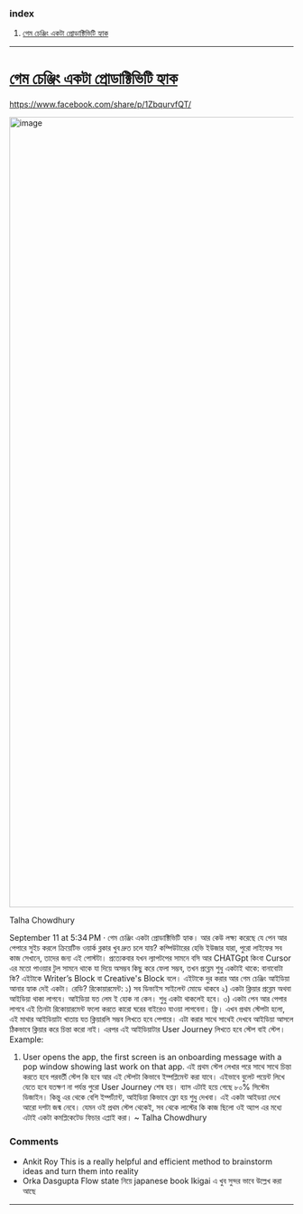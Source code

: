### index
1. [গেম চেঞ্জিং একটা প্রোডাক্টিভিটি হ্যাক](#গেম-চেঞ্জিং-একটা-প্রোডাক্টিভিটি-হ্যাক)

--- 

# [গেম চেঞ্জিং একটা প্রোডাক্টিভিটি হ্যাক](#index)
https://www.facebook.com/share/p/1ZbqurvfQT/

<img width="1320" height="1398" alt="image" src="https://github.com/user-attachments/assets/b8cc9dc0-ab5c-41be-a478-e47b14cc6292" />

Talha Chowdhury
 
September 11 at 5:34 PM
 ·
গেম চেঞ্জিং একটা প্রোডাক্টিভিটি হ্যাক।
আর কেউ লক্ষ্য করেছে যে পেন আর পেপারে সুইচ করলে ক্রিয়েটিভ ওয়ার্ক ব্লকার খুব দ্রুত চলে যায়?
কম্পিউটারের হেভি ইউজার যারা, পুরো লাইফের সব কাজ সেখানে, তাদের জন্য এই পোস্টটা।
প্রত্যেকবার যখন ল্যাপটপের সামনে বসি আর CHATGpt কিংবা Cursor এর মতো পাওয়ার টুল সামনে থাকে যা দিয়ে অসম্ভব কিছু করে ফেলা সম্ভব, তখন প্রব্লেম শুধু একটাই থাকে: বানাবোটা কি?
এইটাকে Writer’s Block বা Creative's Block বলে। 
এইটাকে দুর করার আর গেম চেঞ্জিং আইডিয়া আনার হ্যাক দেই একটা।
রেডি?
রিকোয়ারমেন্ট:
১) সব ডিভাইস সাইলেন্ট মোডে থাকবে
২) একটা ক্লিয়ার প্রব্লেম অথবা আইডিয়া থাকা লাগবে। আইডিয়া যত লেম ই হোক না কেন। শুধু একটা থাকলেই হবে।
৩) একটা পেন আর পেপার লাগবে
এই তিনটা রিকোয়ারমেন্ট ফলো করতে কারো ঘরের বাইরেও যাওয়া লাগবেনা। ফ্রি।
এখন প্রথম স্টেপটা হলো, এই মাথার আইডিয়াটা খাতায় যত ক্লিয়ারলি সম্ভব লিখতে হবে পেপারে। এটা করার সাথে সাথেই দেখবে আইডিয়া আসলে ঠিকভাবে ক্লিয়ার করে চিন্তা করো নাই।
এরপর এই আইডিয়াটার User Journey লিখতে হবে স্টেপ বাই স্টেপ।
Example: 
1) User opens the app, the first screen is an onboarding message with a pop window showing last work on that app.
এই প্রথম স্টেপ লেখার পরে সাথে সাথে চিন্তা করতে হবে পরবর্তী স্টেপ কি হবে আর এই স্টেপটা কিভাবে ইম্পপ্লিমেন্ট করা যাবে।
এইভাবে বুলেট পয়েন্ট লিখে যেতে হবে যতক্ষণ না পর্যন্ত পুরো User Journey শেষ হয়। 
ব্যাস এটাই হয়ে গেছে ৮০% সিস্টেম ডিজাইন। 
কিন্তু এর থেকে বেশি ইম্পর্ট্যান্ট, আইডিয়া কিভাবে ফ্লো হয় শুধু দেখবা। এই একটা আইডয়া দেখে আরো দশটা জন্ম নেবে।
যেমন ওই প্রথম স্টেপ থেকেই, সব থেকে লাস্টের কি কাজ ছিলো ওই অ্যাপ এর মধ্যে এটাই একটা কমপ্লিকেটেড ফিচার এপ্লাই করা।
~
Talha Chowdhury

### Comments
- Ankit Roy
This is a really helpful and efficient method to brainstorm ideas and turn them into reality
- Orka Dasgupta
Flow state নিয়ে japanese book Ikigai এ খুব সুন্দর ভাবে উল্লেখ করা আছে

---
